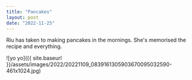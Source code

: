 ```yaml
---
title: "Pancakes"
layout: post
date: "2022-11-25"
---
```


Riu has taken to making pancakes in the mornings. She's memorised the recipe and everything.

![yo yo]({{ site.baseurl }}/assets/images/2022/20221109_0839161305903670095032590-461x1024.jpg)
